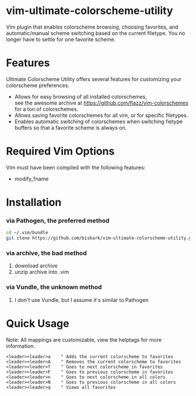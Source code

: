 vim-ultimate-colorscheme-utility
================================

Vim plugin that enables colorscheme browsing, choosing favorites, and automatic/manual scheme switching based on the current filetype.
You no longer have to settle for one favorite scheme.

Features
========
Ultimate Colorscheme Utility offers several features for customizing your colorscheme preferences.
- Allows for easy browsing of all installed colorschemes, <br /> 
  see the awesome archive at https://github.com/flazz/vim-colorschemes for a ton of colorschemes.
- Allows saving favorite colorschemes for all vim, or for specific filetypes.
- Enables automatic switching of colorschemes when switching fietype buffers so that a favorite scheme is always on.

Required Vim Options
====================
Vim must have been compiled with the following features:
- modify\_fname

Installation
============

### via Pathogen, the preferred method

```bash
cd ~/.vim/bundle
git clone https://github.com/biskark/vim-ultimate-colorscheme-utility.git
```

### via archive, the bad method
1. download archive
2. unzip archive into .vim

### via Vundle, the unknown method
1. I don't use Vundle, but I assume it's similar to Pathogen

Quick Usage
===========
Note: All mappings are customizable, view the helptags for more information.

```vim
<leader><leader>a    " Adds the current colorscheme to favorites
<leader><leader>A    " Removes the current colorscheme to favorites
<leader><leader>f    " Goes to next colorscheme in favorites
<leader><leader>F    " Goes to previous colorscheme in favorites
<leader><leader>n    " Goes to next colorscheme in all colors
<leader><leader>N    " Goes to previous colorscheme in all colors
<leader><leader>q    " Views all favorites
```
